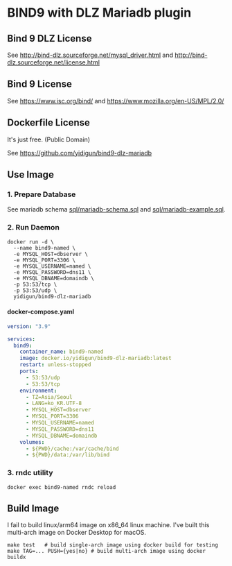 # BIND9 with DLZ Mariadb plugin

## Bind 9 DLZ License

See http://bind-dlz.sourceforge.net/mysql_driver.html and http://bind-dlz.sourceforge.net/license.html

## Bind 9 License

See https://www.isc.org/bind/ and https://www.mozilla.org/en-US/MPL/2.0/

## Dockerfile License

It's just free. (Public Domain)

See https://github.com/yidigun/bind9-dlz-mariadb

## Use Image

### 1. Prepare Database

See mariadb schema [sql/mariadb-schema.sql](sql/mariadb-schema.sql)
and [sql/mariadb-example.sql](sql/mariadb-example.sql).

### 2. Run Daemon

```shell
docker run -d \
  --name bind9-named \
  -e MYSQL_HOST=dbserver \
  -e MYSQL_PORT=3306 \
  -e MYSQL_USERNAME=named \
  -e MYSQL_PASSWORD=dns11 \
  -e MYSQL_DBNAME=domaindb \
  -p 53:53/tcp \
  -p 53:53/udp \
  yidigun/bind9-dlz-mariadb
```

#### docker-compose.yaml

```yaml
version: "3.9"

services:
  bind9:
    container_name: bind9-named
    image: docker.io/yidigun/bind9-dlz-mariadb:latest
    restart: unless-stopped
    ports:
      - 53:53/udp
      - 53:53/tcp
    environment:
      - TZ=Asia/Seoul
      - LANG=ko_KR.UTF-8
      - MYSQL_HOST=dbserver
      - MYSQL_PORT=3306
      - MYSQL_USERNAME=named
      - MYSQL_PASSWORD=dns11
      - MYSQL_DBNAME=domaindb
    volumes:
      - ${PWD}/cache:/var/cache/bind
      - ${PWD}/data:/var/lib/bind
```

### 3. rndc utility

```shell
docker exec bind9-named rndc reload
```

## Build Image

I fail to build linux/arm64 image on x86_64 linux machine. I've built this multi-arch image on Docker Desktop for macOS.

```shell
make test   # build single-arch image using docker build for testing
make TAG=... PUSH={yes|no} # build multi-arch image using docker buildx 
```

